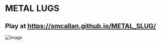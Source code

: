 # METAL LUGS

## Play at  https://smcallan.github.io/METAL_SLUG/

![image](https://github.com/user-attachments/assets/99591a93-b3bc-4a68-9093-3a70762c62c1)
